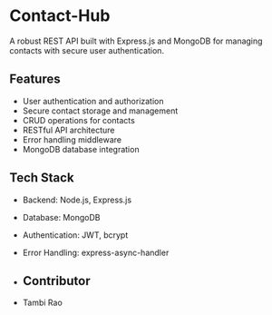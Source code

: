 # Contact-Hub

A robust REST API built with Express.js and MongoDB for managing contacts with secure user authentication.

## Features

- User authentication and authorization
- Secure contact storage and management
- CRUD operations for contacts
- RESTful API architecture
- Error handling middleware
- MongoDB database integration

## Tech Stack

- Backend: Node.js, Express.js
- Database: MongoDB
- Authentication: JWT, bcrypt
- Error Handling: express-async-handler

- ## Contributor
- Tambi Rao
